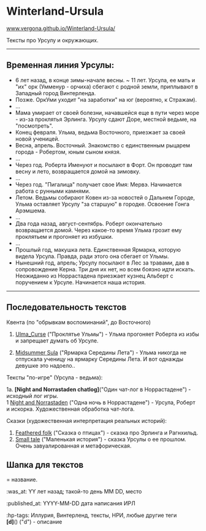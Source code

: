 # Winterland-Ursula
www.vergona.github.io/Winterland-Ursula/

Тексты про Урсулу и окружающих.

----
## Временная линия Урсулы:
+ 6 лет назад, в конце зимы-начале весны. ~ 11 лет. Урсула, ее мать и "их" орк (Умменур - орчиха) сбегают с родной земли, приплывают в Западный город Винтерленда.
+ Позже. ОркУми уходит "на заработки" на юг (вероятно, к Стражам).
+ ...
+ Мама умирает от своей болезни, начавшейся еще в пути через море - из-за проклятья Эрлинга. Урсулу сдают Доре, местной ведьме, на "посмотреть".
+ Конец февраля. Ульма, ведьма Восточного, приезжает за своей новой ученицей.
+ Весна, апрель. Восточный. Знакомство с единственным рыцарем города - Робертом, юным сыном князя.
+ ...
+ Через год. Роберта Именуют и посылают в Форт. Он проводит там весну и лето, возвращается домой на зимовку.
+ ...
+ Через год. "Пигалица" получает свое Имя: Мервэ. Начинается работа с рунными камнями.
+ Летом. Ведьмы собирают Ковен из-за новостей о Дальнем Городе, Ульма оставляет Урсулу "за старшую" в городке. Освоение Гонга Арэмшема.
+ ...
+ Два года назад, август-сентябрь. Роберт окончательно возвращается домой. Через какое-то время Ульма грозит ему проклятьем и прогоняет из избушки.
+ ...
+ Прошлый год, макушка лета. Единственная Ярмарка, которую видела Урсула. Правда, ради этого она сбегает от Ульмы.
+ Нынешний год, апрель; Урсулу посылают в Лес за травами, дав в сопровождение Керна. Три дня их нет, но всем боязно идти искать.
Неожиданно из Норрастадена приезжает кузнец Альберт с поручением к Урсуле. Начинается наша история.
----

## Последовательность текстов
Квента (по "обрывкам воспоминаний", до Восточного)

 1. [Ulma_Curse](https://github.com/vergona/Winterland-Ursula/blob/master/Ulma_curse.md) ("Проклятье Ульмы") - Ульма прогоняет Роберта из избы и запрещает думать об Урсуле.

 2. [Midsummer Sula](https://github.com/vergona/Winterland-Ursula/blob/master/Midsummer_Sula.md) ("Ярмарка Середины Лета") - Ульма никогда не отпускала ученицу на ярмарку Середины Лета. И вот однажды девушке это надоело..
 
Тексты "по-игре" (Урсула - ведьма):

1а. **[Night and Norrastaden chatlog]**("Один чат-лог в Норрастадене") - исходный лог игры.  
1  [Night and Norrastaden](https://github.com/vergona/Winterland-Ursula/blob/master/Night_n_Norrastaden.md) ("Одна ночь в Норрастадене") - Урсула, Роберт и искорка. Художественная обработка чат-лога.

Сказки (художественная интерпретация реальных историй):  
1. [Feathered folk](https://github.com/vergona/Winterland-Ursula/blob/master/Feathered_folk.md) ("Сказка о птицах") - сказка про Эрлинга и Рагнхильд.   
2. [Small tale](https://github.com/vergona/Winterland-Ursula/blob/master/Small_tale.md) ("Маленькая история") - сказка Урсулы о ее прошлом. Очень завуалированная и метафорическая.



## Шапка для текстов
= название.

:was_at: YY лет назад; такой-то день MM DD, место

:published_at: YYYY-MM-DD дата написания ИРЛ 

:hp-tags: Иллурия, Винтерленд, тексты, НРИ, любые другие теги  
 **[d]**() ("d") - описание
<!--stackedit_data:
eyJoaXN0b3J5IjpbOTIyMDk3NzAwXX0=
-->